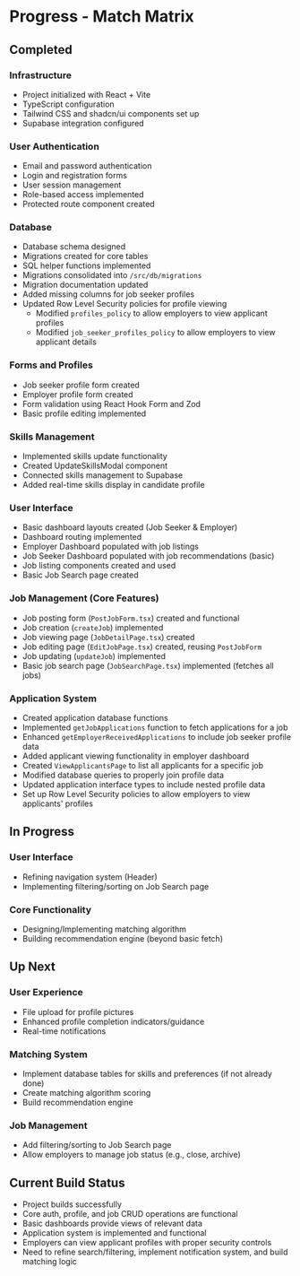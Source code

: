 # Progress - Match Matrix

## Completed

### Infrastructure

- Project initialized with React + Vite
- TypeScript configuration
- Tailwind CSS and shadcn/ui components set up
- Supabase integration configured

### User Authentication

- Email and password authentication
- Login and registration forms
- User session management
- Role-based access implemented
- Protected route component created

### Database

- Database schema designed
- Migrations created for core tables
- SQL helper functions implemented
- Migrations consolidated into `/src/db/migrations`
- Migration documentation updated
- Added missing columns for job seeker profiles
- Updated Row Level Security policies for profile viewing
  - Modified `profiles_policy` to allow employers to view applicant profiles
  - Modified `job_seeker_profiles_policy` to allow employers to view applicant details

### Forms and Profiles

- Job seeker profile form created
- Employer profile form created
- Form validation using React Hook Form and Zod
- Basic profile editing implemented

### Skills Management

- Implemented skills update functionality
- Created UpdateSkillsModal component
- Connected skills management to Supabase
- Added real-time skills display in candidate profile

### User Interface

- Basic dashboard layouts created (Job Seeker & Employer)
- Dashboard routing implemented
- Employer Dashboard populated with job listings
- Job Seeker Dashboard populated with job recommendations (basic)
- Job listing components created and used
- Basic Job Search page created

### Job Management (Core Features)

- Job posting form (`PostJobForm.tsx`) created and functional
- Job creation (`createJob`) implemented
- Job viewing page (`JobDetailPage.tsx`) created
- Job editing page (`EditJobPage.tsx`) created, reusing `PostJobForm`
- Job updating (`updateJob`) implemented
- Basic job search page (`JobSearchPage.tsx`) implemented (fetches all jobs)

### Application System

- Created application database functions
- Implemented `getJobApplications` function to fetch applications for a job
- Enhanced `getEmployerReceivedApplications` to include job seeker profile data
- Added applicant viewing functionality in employer dashboard
- Created `ViewApplicantsPage` to list all applicants for a specific job
- Modified database queries to properly join profile data
- Updated application interface types to include nested profile data
- Set up Row Level Security policies to allow employers to view applicants' profiles

## In Progress

### User Interface

- Refining navigation system (Header)
- Implementing filtering/sorting on Job Search page

### Core Functionality

- Designing/Implementing matching algorithm
- Building recommendation engine (beyond basic fetch)

## Up Next

### User Experience

- File upload for profile pictures
- Enhanced profile completion indicators/guidance
- Real-time notifications

### Matching System

- Implement database tables for skills and preferences (if not already done)
- Create matching algorithm scoring
- Build recommendation engine

### Job Management

- Add filtering/sorting to Job Search page
- Allow employers to manage job status (e.g., close, archive)

## Current Build Status

- Project builds successfully
- Core auth, profile, and job CRUD operations are functional
- Basic dashboards provide views of relevant data
- Application system is implemented and functional
- Employers can view applicant profiles with proper security controls
- Need to refine search/filtering, implement notification system, and build matching logic
